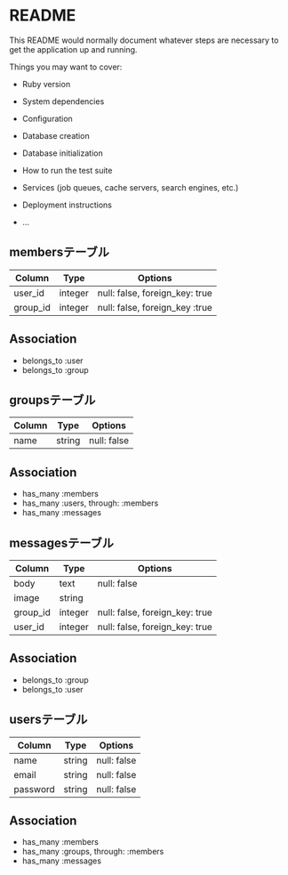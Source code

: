 # README

This README would normally document whatever steps are necessary to get the
application up and running.

Things you may want to cover:

* Ruby version

* System dependencies

* Configuration

* Database creation

* Database initialization

* How to run the test suite

* Services (job queues, cache servers, search engines, etc.)

* Deployment instructions

* ...

## membersテーブル

|Column|Type|Options|
|------|----|-------|
|user_id|integer|null: false, foreign_key: true|
|group_id|integer|null: false, foreign_key :true|

## Association
- belongs_to :user
- belongs_to :group

## groupsテーブル

|Column|Type|Options|
|------|----|-------|
|name|string|null: false|


## Association
- has_many :members
- has_many :users, through: :members
- has_many :messages

## messagesテーブル

|Column|Type|Options|
|------|----|-------|
|body|text|null: false|
|image|string|
|group_id|integer|null: false, foreign_key: true|
|user_id|integer|null: false, foreign_key: true|

## Association
- belongs_to :group
- belongs_to :user

## usersテーブル

|Column|Type|Options|
|------|----|-------|
|name|string|null: false|
|email|string|null: false|
|password|string|null: false|

## Association
- has_many :members
- has_many :groups, through: :members
- has_many :messages













